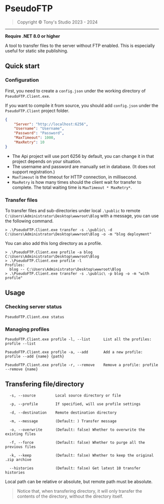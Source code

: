 # PseudoFTP

> Copyright &copy; Tony's Studio 2023 - 2024

----

**Require .NET 8.0 or higher**

A tool to transfer files to the server without FTP enabled. This is especially useful for static site publishing.

## Quick start

### Configuration

First, you need to create a `config.json` under the working directory of `PseudoFTP.Client.exe`.

If you want to compile it from source, you should add `config.json` under the `PseudoFTP.Client` project folder.

```json
{
    "Server": "http://localhost:6256",
    "Username": "Username",
    "Password": "Password",
    "MaxTimeout": 1000,
    "MaxRetry": 10
}
```

- The Api project will use port 6256 by default, you can change it in that project depends on your situation.
- The username and password are manually set in database. (It does not support registration.)
- `MaxTimeout` is the timeout for HTTP connection, in millisecond.
- `MaxRetry` is how many times should the client wait for transfer to complete. The total waiting time is `MaxTimeout * MaxRetry*`.

### Transfer files

To transfer files and sub-directories under local `.\public` to remote `C:\Users\Administrator\Desktop\wwwroot\Blog` with a message, you can use the following command.

```pwsh
> .\PseudoFTP.Client.exe transfer -s .\public\ -d C:\Users\Administrator\Desktop\wwwroot\Blog -o -m "blog deployment"
```

You can also add this long directory as a profile.

```pwsh
> .\PseudoFTP.Client.exe profile -a blog C:\Users\Administrator\Desktop\wwwroot\Blog
> .\PseudoFTP.Client.exe profile -l
Profiles:
  blog -- C:\Users\Administrator\Desktop\wwwroot\Blog
> .\PseudoFTP.Client.exe transfer -s .\public\ -p blog -o -m "with profile"
```

## Usage

### Checking server status

```pwsh
PseudoFTP.Client.exe status
```

### Managing profiles

```
PseudoFTP.Client.exe profile -l, --list      List all the profiles: profile --list

PseudoFTP.Client.exe profile -a, --add       Add a new profile: profile --add {name} {path}

PseudoFTP.Client.exe profile -r, --remove    Remove a profile: profile --remove {name}
```

## Transfering file/directory

```
  -s, --source         Local source directory or file

  -p, --profile        If specified, will use profile settings

  -d, --destination    Remote destination directory

  -m, --message        (Default: ) Transfer message

  -o, --overwrite      (Default: false) Whether to overwrite the existing files

  -f, --force          (Default: false) Whether to purge all the previous files

  -k, --keep           (Default: false) Whether to keep the original .zip archive

  --histories          (Default: false) Get latest 10 transfer histories
```

Local path can be relative or absolute, but remote path must be absolute.

> Notice that, when transfering directory, it will only transfer the contents of the directory, without the directory itself.
